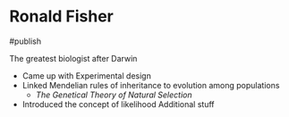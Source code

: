 # Ronald Fisher

#publish 

The greatest biologist after Darwin

* Came up with Experimental design
* Linked Mendelian rules of inheritance to evolution among populations
	* _The Genetical Theory of Natural Selection_
* Introduced the concept of likelihood
Additional stuff